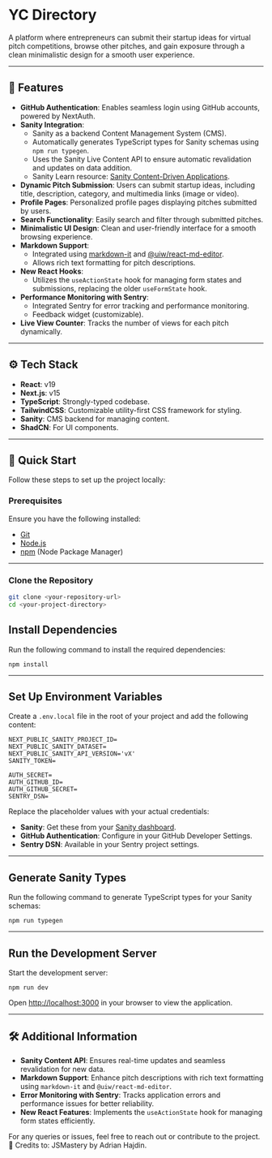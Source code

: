 # YC Directory

A platform where entrepreneurs can submit their startup ideas for virtual pitch competitions, browse other pitches, and gain exposure through a clean minimalistic design for a smooth user experience.

---

## 🚀 Features

- **GitHub Authentication**: Enables seamless login using GitHub accounts, powered by NextAuth.
- **Sanity Integration**:
  - Sanity as a backend Content Management System (CMS).
  - Automatically generates TypeScript types for Sanity schemas using `npm run typegen`.
  - Uses the Sanity Live Content API to ensure automatic revalidation and updates on data addition.
  - Sanity Learn resource: [Sanity Content-Driven Applications](https://www.sanity.io/learn/course/content-driven-web-application-foundations/generate-typescript-types).
- **Dynamic Pitch Submission**: Users can submit startup ideas, including title, description, category, and multimedia links (image or video).
- **Profile Pages**: Personalized profile pages displaying pitches submitted by users.
- **Search Functionality**: Easily search and filter through submitted pitches.
- **Minimalistic UI Design**: Clean and user-friendly interface for a smooth browsing experience.
- **Markdown Support**:
  - Integrated using [markdown-it](https://www.npmjs.com/package/markdown-it) and [@uiw/react-md-editor](https://www.npmjs.com/package/@uiw/react-md-editor).
  - Allows rich text formatting for pitch descriptions.
- **New React Hooks**:
  - Utilizes the `useActionState` hook for managing form states and submissions, replacing the older `useFormState` hook.
- **Performance Monitoring with Sentry**:
  - Integrated Sentry for error tracking and performance monitoring.
  - Feedback widget (customizable).
- **Live View Counter**: Tracks the number of views for each pitch dynamically.

---

## ⚙️ Tech Stack

- **React**: v19
- **Next.js**: v15
- **TypeScript**: Strongly-typed codebase.
- **TailwindCSS**: Customizable utility-first CSS framework for styling.
- **Sanity**: CMS backend for managing content.
- **ShadCN**: For UI components.

---

## 🤸 Quick Start

Follow these steps to set up the project locally:

### **Prerequisites**

Ensure you have the following installed:
- [Git](https://git-scm.com/)
- [Node.js](https://nodejs.org/en)
- [npm](https://www.npmjs.com/) (Node Package Manager)

---

### **Clone the Repository**

```bash
git clone <your-repository-url>
cd <your-project-directory>
```

## Install Dependencies

Run the following command to install the required dependencies:

```
npm install
```

---

## Set Up Environment Variables

Create a `.env.local` file in the root of your project and add the following content:

```
NEXT_PUBLIC_SANITY_PROJECT_ID=
NEXT_PUBLIC_SANITY_DATASET=
NEXT_PUBLIC_SANITY_API_VERSION='vX'
SANITY_TOKEN=

AUTH_SECRET= 
AUTH_GITHUB_ID=
AUTH_GITHUB_SECRET=
SENTRY_DSN=
```

Replace the placeholder values with your actual credentials:

- **Sanity**: Get these from your [Sanity dashboard](https://www.sanity.io/manage).
- **GitHub Authentication**: Configure in your GitHub Developer Settings.
- **Sentry DSN**: Available in your Sentry project settings.

---

## Generate Sanity Types

Run the following command to generate TypeScript types for your Sanity schemas:

```
npm run typegen
```

---

## Run the Development Server

Start the development server:

```
npm run dev
```

Open [http://localhost:3000](http://localhost:3000) in your browser to view the application.

---

## 🛠️ Additional Information

- **Sanity Content API**: Ensures real-time updates and seamless revalidation for new data.
- **Markdown Support**: Enhance pitch descriptions with rich text formatting using `markdown-it` and `@uiw/react-md-editor`.
- **Error Monitoring with Sentry**: Tracks application errors and performance issues for better reliability.
- **New React Features**: Implements the `useActionState` hook for managing form states efficiently.

For any queries or issues, feel free to reach out or contribute to the project. 🚀
Credits to: JSMastery by Adrian Hajdin.


